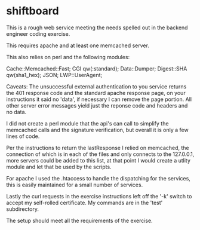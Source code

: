 # shiftboard

This is a rough web service meeting the needs spelled out in the backend engineer coding exercise.

This requires apache and at least one memcached server.

This also relies on perl and the following modules:

Cache::Memcached::Fast;
CGI qw(:standard);
Data::Dumper;
Digest::SHA qw(sha1_hex);
JSON;
LWP::UserAgent;

Caveats:
The unsuccessful external authentication to you service returns the 401 response code and the standard apache response page, on your instructions it said no 'data', if necessary I can remove the page portion. All other server error messages yield just the reponse code and headers and no data.

I did not create a perl module that the api's can call to simplify the memcached calls and the signature verification, but overall it is only a few lines of code.

Per the instructions to return the lastResponse I relied on memcached, the connection of which is in each of the files and only connects to the 127.0.0.1, more servers could be added to this list, at that point I would create a utlity module and let that be used by the scripts.

For apache I used the .htaccess to handle the dispatching for the services, this is easily maintained for a small number of services.

Lastly the curl requests in the exercise instructions left off the '-k' switch to accept my self-rolled certificate. My commands are in the 'test' subdirectory. 

The setup should meet all the requirements of the exercise. 
